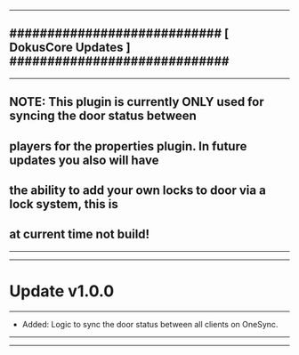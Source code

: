 --------------------------------------------------------------------------------
############################ [ DokusCore Updates ] #############################
--------------------------------------------------------------------------------
--------------------------------------------------------------------------------
## NOTE: This plugin is currently ONLY used for syncing the door status between
##       players for the properties plugin. In future updates you also will have
##       the ability to add your own locks to door via a lock system, this is
##       at current time not build!
--------------------------------------------------------------------------------
--------------------------------------------------------------------------------
# Update v1.0.0
--------------------------------------------------------------------------------
- Added: Logic to sync the door status between all clients on OneSync.
--------------------------------------------------------------------------------
--------------------------------------------------------------------------------
